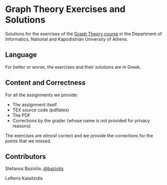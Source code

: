 # Graph Theory Exercises and Solutions

Solutions for the exercises of the [Graph Theory course](http://cgi.di.uoa.gr/~sgk/teaching/GT/)
in the Department of Informatics, National and Kapodistrian University of Athens.

## Language
For better or worse, the exercises and their solutions are in Greek.

## Content and Correctness

For all the assignments we provide:
- The assignment itself
- TEX source code (pdflatex)
- The PDF
- Corrections by the grader (whose name is not provided for privacy reasons)

The exercises are _almost_ correct and we provide the corrections for the points that we missed.

## Contributors

Stefanos Baziotis: [@baziotis](https://github.com/baziotis)

Lefteris Kalaitzidis
